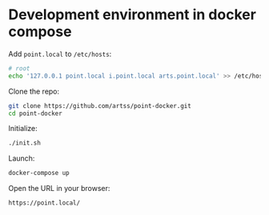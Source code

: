 Development environment in docker compose
=========================================

Add `point.local` to `/etc/hosts`:

```sh
# root
echo '127.0.0.1 point.local i.point.local arts.point.local' >> /etc/hosts
```

Clone the repo:

```sh
git clone https://github.com/artss/point-docker.git
cd point-docker
```

Initialize:

```sh
./init.sh
```

Launch:

```sh
docker-compose up
```

Open the URL in your browser:

```
https://point.local/
```
